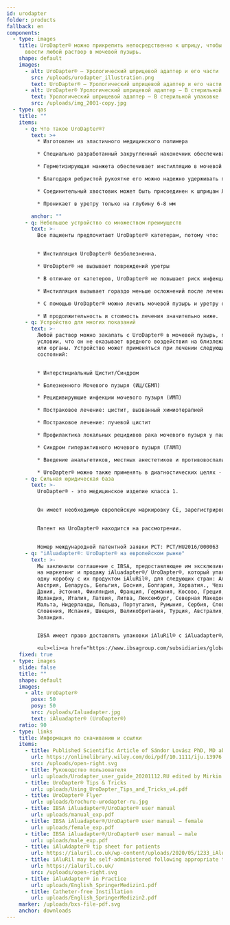 ```yaml
---
id: urodapter
folder: products
fallback: en
components:
  - type: images
    title: UroDapter® можно прикрепить непосредственно к шприцу, чтобы можно было
      ввести любой раствор в мочевой пузырь.
    shape: default
    images:
      - alt: UroDapter® – Урологический шприцевой адаптер и его части
        src: /uploads/urodapter_illustration.png
        text: UroDapter® – Урологический шприцевой адаптер и его части
      - alt: UroDapter® Урологический шприцевой адаптер – В стерильной упаковке
        text: Урологический шприцевой адаптер – В стерильной упаковке
        src: /uploads/img_2001-copy.jpg
  - type: qas
    title: ""
    items:
      - q: Что такое UroDapter®?
        text: >+
          * Изготовлен из эластичного медицинского полимера

          * Специально разработанный закругленный наконечник обеспечивает легкий доступ к наружному отверстию уретры

          * Герметизирующая манжета обеспечивает инстилляцию в мочевой пузырь без утечек

          * Благодаря ребристой рукоятке его можно надежно удерживать при установке

          * Соединительный хвостовик может быть присоединен к шприцам Луер слип и Луер Лок

          * Проникает в уретру только на глубину 6-8 мм

        anchor: ""
      - q: Небольшое устройство со множеством преимуществ
        text: >-
          Все пациенты предпочитают UroDapter® катетерам, потому что:


          * Инстилляция UroDapter® безболезненна.

          * UroDapter® не вызывает повреждений уретры

          * В отличие от катетеров, UroDapter® не повышает риск инфекций мочевыводящих путей

          * Инстилляция вызывает гораздо меньше осложнений после лечения

          * С помощью UroDapter® можно лечить мочевой пузырь и уретру одновременно,

          * И продолжительность и стоимость лечения значительно ниже.
      - q: Устройство для многих показаний
        text: >-
          Любой раствор можно закапать с UroDapter® в мочевой пузырь, при
          условии, что он не оказывает вредного воздействия на близлежащие ткани
          или органы. Устройство может применяться при лечении следующих
          состояний:


          * Интерстициальный Цистит/Синдром

          * Болезненного Мочевого пузыря (ИЦ/СБМП)

          * Рецидивирующие инфекции мочевого пузыря (ИМП)

          * Постраковое лечение: цистит, вызванный химиотерапией

          * Постраковое лечение: лучевой цистит

          * Профилактика локальных рецидивов рака мочевого пузыря у пациенток женского пола

          * Синдром гиперактивного мочевого пузыря (ГАМП)

          * Введение анальгетиков, местных анестетиков и противовоспалительных средств по любым показаниям

          * UroDapter® можно также применять в диагностических целях - например, ретроградная уретрография, фистулография
      - q: Сильная юридическая база
        text: >-
          UroDapter® - это медицинское изделие класса 1.


          Он имеет необходимую европейскую маркировку CE, зарегистрирован Управлением по санитарному надзору за качеством пищевых продуктов и медикаментов США (FDA) и имеет сильную защиту прав интеллектуальной собственности во многих странах.


          Патент на UroDapter® находится на рассмотрении.


          Номер международной патентной заявки PCT: PCT/HU2016/000063
      - q: "iAluadapter®: UroDapter® на европейском рынке"
        text: >-
          Мы заключили соглашение с IBSA, предоставляющее им эксклюзивные права
          на маркетинг и продажу iAluadapter®/ UroDapter®, который упакован в
          одну коробку с их продуктом iAluRil®, для следующих стран: Албания,
          Австрия, Беларусь, Бельгия, Босния, Болгария, Хорватия., Чехия, Кипр,
          Дания, Эстония, Финляндия, Франция, Германия, Косово, Греция, Венгрия,
          Ирландия, Италия, Латвия, Литва, Люксембург, Северная Македония,
          Мальта, Нидерланды, Польша, Португалия, Румыния, Сербия, Словакия,
          Словения, Испания, Швеция, Великобритания, Турция, Австралия, Новая
          Зеландия.


          IBSA имеет право доставлять упаковки iAluRil® с iAluadapter®/UroDapter® и/или адаптер как отдельный продукт на неисключительной основе в следующие страны: Украина, Россия, Бахрейн, Оман, Кувейт, Катар, Саудовская Аравия, Объединенные Арабские Эмираты, Египет, Алжир, Иордания, Палестина, Ливан, Ирак, Ливия, Марокко, Тунис, Израиль, Иран, Южная Корея, Индонезия, Китай, Сингапур, Тайвань, Туркменистан, Малайзия, Колумбия, Аргентина, Барбадос, Боливия, Бразилия, Чили, Коста-Рика, Доминиканская Республика, Эквадор, Сальвадор, Гватемала, Гондурас, Мексика, Никарагуа, Панама, Парагвай, Перу, Венесуэла, Нигерия, Кения, Габон и Гана.

          <ul><li><a href="https://www.ibsagroup.com/subsidiaries/global-network.html" rel="noopener" target="_blank">IBSA Global Network</a></li></ul>
    fixed: true
  - type: images
    slide: false
    title: ""
    shape: default
    images:
      - alt: UroDapter®
        posx: 50
        posy: 50
        src: /uploads/Ialuadapter.jpg
        text: iAluadapter® (UroDapter®)
    ratio: 90
  - type: links
    title: Информация по скачиванию и ссылки
    items:
      - title: Published Scientific Article of Sándor Lovász PhD, MD about UroDapter
        url: https://onlinelibrary.wiley.com/doi/pdf/10.1111/iju.13976
        src: /uploads/open-right.svg
      - title: Руководство пользователя
        url: uploads/Urodapter_user_guide_20201112.RU edited by Mirkin.pdf
      - title: UroDapter® Tips & Tricks
        url: uploads/Using_UroDapter_Tips_and_Tricks_v4.pdf
      - title: UroDapter® Flyer
        url: uploads/brochure-urodapter-ru.jpg
      - title: IBSA iAluadapter®/UroDapter® user manual
        url: uploads/manual_exp.pdf
      - title: IBSA iAluadapter®/UroDapter® user manual – female
        url: uploads/female_exp.pdf
      - title: IBSA iAluadapter®/UroDapter® user manual – male
        url: uploads/male_exp.pdf
      - title: iAluAdapter® tip sheet for patients
        url: https://ialuril.co.uk/wp-content/uploads/2020/05/1233_iAluradapterTipSheetPatients_St03.pdf
      - title: iAluRil may be self-administered following appropriate training
        url: https://ialuril.co.uk/
        src: /uploads/open-right.svg
      - title: iAluAdapter® in Practice
        url: uploads/English_SpringerMedizin1.pdf
      - title: Catheter-free Instillation
        url: uploads/English_SpringerMedizin2.pdf
    marker: /uploads/bxs-file-pdf.svg
    anchor: downloads
---
```

